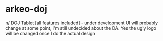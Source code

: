 # arkeo-doj
n/ DOJ Tablet [all features included] - under development
UI will probably change at some point, i'm still undecided about the DA.
Yes the ugly logo will be changed once I do the actual design
